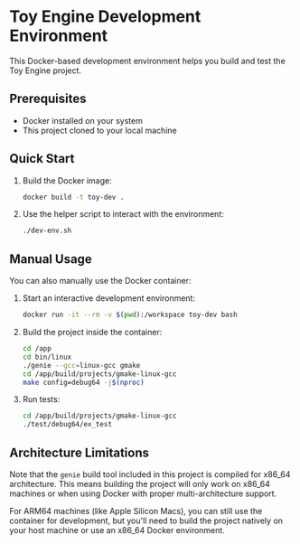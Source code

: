 # Toy Engine Development Environment

This Docker-based development environment helps you build and test the Toy Engine project.

## Prerequisites

- Docker installed on your system
- This project cloned to your local machine

## Quick Start

1. Build the Docker image:
   ```bash
   docker build -t toy-dev .
   ```

2. Use the helper script to interact with the environment:
   ```bash
   ./dev-env.sh
   ```

## Manual Usage

You can also manually use the Docker container:

1. Start an interactive development environment:
   ```bash
   docker run -it --rm -v $(pwd):/workspace toy-dev bash
   ```

2. Build the project inside the container:
   ```bash
   cd /app
   cd bin/linux
   ./genie --gcc=linux-gcc gmake
   cd /app/build/projects/gmake-linux-gcc
   make config=debug64 -j$(nproc)
   ```

3. Run tests:
   ```bash
   cd /app/build/projects/gmake-linux-gcc
   ./test/debug64/ex_test
   ```

## Architecture Limitations

Note that the `genie` build tool included in this project is compiled for x86_64 architecture. 
This means building the project will only work on x86_64 machines or when using Docker with 
proper multi-architecture support.

For ARM64 machines (like Apple Silicon Macs), you can still use the container for development,
but you'll need to build the project natively on your host machine or use an x86_64 Docker environment.